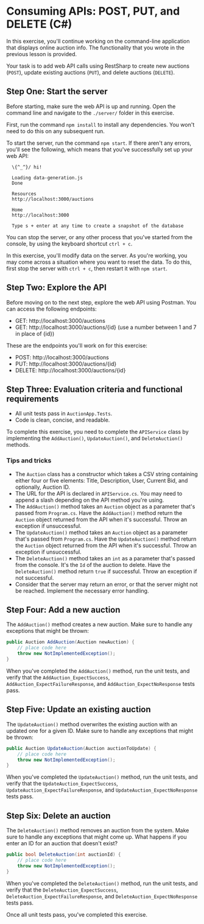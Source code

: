 # Consuming APIs: POST, PUT, and DELETE (C#)

In this exercise, you'll continue working on the command-line application that displays online auction info. The functionality that you wrote in the previous lesson is provided.

Your task is to add web API calls using RestSharp to create new auctions (`POST`), update existing auctions (`PUT`), and delete auctions (`DELETE`).

## Step One: Start the server

Before starting, make sure the web API is up and running. Open the command line and navigate to the `./server/` folder in this exercise.

First, run the command `npm install` to install any dependencies. You won't need to do this on any subsequent run.

To start the server, run the command `npm start`. If there aren't any errors, you'll see the following, which means that you've successfully set up your web API:

```
  \{^_^}/ hi!

  Loading data-generation.js
  Done

  Resources
  http://localhost:3000/auctions

  Home
  http://localhost:3000

  Type s + enter at any time to create a snapshot of the database
```

You can stop the server, or any other process that you've started from the console, by using the keyboard shortcut `ctrl + c`.

In this exercise, you'll modify data on the server. As you're working, you may come across a situation where you want to reset the data. To do this, first stop the server with `ctrl + c`, then restart it with `npm start`.

## Step Two: Explore the API

Before moving on to the next step, explore the web API using Postman. You can access the following endpoints:

- GET: http://localhost:3000/auctions
- GET: http://localhost:3000/auctions/{id} (use a number between 1 and 7 in place of {id})

These are the endpoints you'll work on for this exercise:

- POST: http://localhost:3000/auctions
- PUT: http://localhost:3000/auctions/{id}
- DELETE: http://localhost:3000/auctions/{id}

## Step Three: Evaluation criteria and functional requirements

* All unit tests pass in `AuctionApp.Tests`.
* Code is clean, concise, and readable.

To complete this exercise, you need to complete the `APIService` class by implementing the `AddAuction()`, `UpdateAuction()`, and `DeleteAuction()` methods.

### Tips and tricks

* The `Auction` class has a constructor which takes a CSV string containing either four or five elements: Title, Description, User, Current Bid, and optionally, Auction ID.
* The URL for the API is declared in `APIService.cs`. You may need to append a slash depending on the API method you're using.
* The `AddAuction()` method takes an `Auction` object as a parameter that's passed from `Program.cs`. Have the `AddAuction()` method return the `Auction` object returned from the API when it's successful. Throw an exception if unsuccessful.
* The `UpdateAuction()` method takes an `Auction` object as a parameter that's passed from `Program.cs`. Have the `UpdateAuction()` method return the `Auction` object returned from the API when it's successful. Throw an exception if unsuccessful.
* The `DeleteAuction()` method takes an `int` as a parameter that's passed from the console. It's the `Id` of the auction to delete. Have the `DeleteAuction()` method return `true` if successful. Throw an exception if not successful.
* Consider that the server may return an error, or that the server might not be reached. Implement the necessary error handling.

## Step Four: Add a new auction

The `AddAuction()` method creates a new auction. Make sure to handle any exceptions that might be thrown:

```csharp
public Auction AddAuction(Auction newAuction) {
    // place code here
    throw new NotImplementedException();
}
```

When you've completed the `AddAuction()` method, run the unit tests, and verify that the `AddAuction_ExpectSuccess`, `AddAuction_ExpectFailureResponse`, and `AddAuction_ExpectNoResponse` tests pass.

## Step Five: Update an existing auction

The `UpdateAuction()` method overwrites the existing auction with an updated one for a given ID. Make sure to handle any exceptions that might be thrown:

```csharp
public Auction UpdateAuction(Auction auctionToUpdate) {
    // place code here
    throw new NotImplementedException();
}
```

When you've completed the `UpdateAuction()` method, run the unit tests, and verify that the `UpdateAuction_ExpectSuccess`, `UpdateAuction_ExpectFailureResponse`, and `UpdateAuction_ExpectNoResponse` tests pass.

## Step Six: Delete an auction

The `DeleteAuction()` method removes an auction from the system. Make sure to handle any exceptions that might come up. What happens if you enter an ID for an auction that doesn't exist?

```csharp
public bool DeleteAuction(int auctionId) {
    // place code here
    throw new NotImplementedException();
}
```

When you've completed the `DeleteAuction()` method, run the unit tests, and verify that the `DeleteAuction_ExpectSuccess`, `DeleteAuction_ExpectFailureResponse`, and `DeleteAuction_ExpectNoResponse` tests pass.

Once all unit tests pass, you've completed this exercise.
